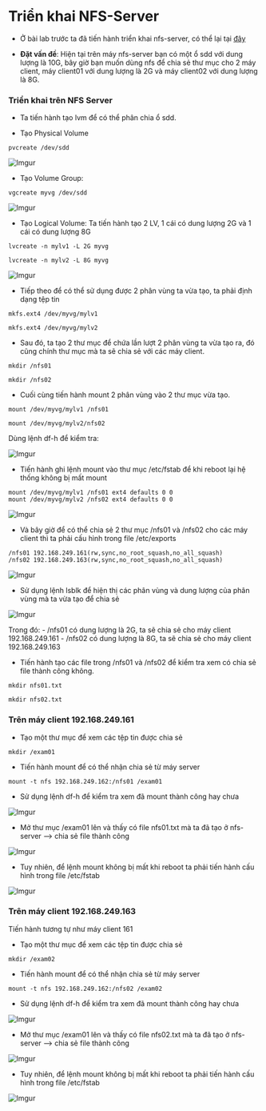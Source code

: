 # Triển khai NFS-Server
- Ở bài lab trước ta đã tiến hành triển khai nfs-server, có thể lại tại [đây](https://github.com/ngocnd02/thuctap/blob/main/NFS_Server/LAP_NFS_LINUX.md)

- **Đặt vấn đề**: Hiện tại trên máy nfs-server bạn có một ổ sdd với dung lượng là 10G, bây giờ bạn muốn dùng nfs để chia sẻ thư mục cho 2 máy client, máy client01 với dung lượng là 2G và máy client02 với dung lượng là 8G. 

### Triển khai trên NFS Server
- Ta tiến hành tạo lvm để có thể phân chia ổ sdd.

- Tạo Physical Volume

```pvcreate /dev/sdd```

![Imgur](https://i.imgur.com/1pwhgq7.png)

- Tạo Volume Group:

```vgcreate myvg /dev/sdd```

![Imgur](https://i.imgur.com/8aBm4cz.png)

- Tạo Logical Volume: Ta tiến hành tạo 2 LV, 1 cái có dung lượng 2G và 1 cái có dung lượng 8G

```lvcreate -n mylv1 -L 2G myvg```

```lvcreate -n mylv2 -L 8G myvg```

![Imgur](https://i.imgur.com/JQIKNYs.png)

- Tiếp theo để có thể sử dụng được 2 phân vùng ta vừa tạo, ta phải định dạng tệp tin 

```mkfs.ext4 /dev/myvg/mylv1```

```mkfs.ext4 /dev/myvg/mylv2```

- Sau đó, ta tạo 2 thư mục để chứa lần lượt 2 phân vùng ta vừa tạo ra, đó cũng chính thư mục mà ta sẽ chia sẻ với các máy client. 

```mkdir /nfs01```

```mkdir /nfs02```

- Cuối cùng tiến hành mount 2 phân vùng vào 2 thư mục vừa tạo. 

```mount /dev/myvg/mylv1 /nfs01```

```mount /dev/myvg/mylv2/nfs02```

Dùng lệnh df-h để kiểm tra: 

![Imgur](https://i.imgur.com/MSNPBhl.png)

- Tiến hành ghi lệnh mount vào thư mục /etc/fstab để khi reboot lại hệ thống không bị mất mount

```
mount /dev/myvg/mylv1 /nfs01 ext4 defaults 0 0
mount /dev/myvg/mylv2 /nfs02 ext4 defaults 0 0
```
![Imgur](https://i.imgur.com/SbUqM9P.png)


- Và bây giờ để có thể chia sẻ 2 thư mục /nfs01 và /nfs02 cho các máy client thì ta phải cấu hình trong file /etc/exports

```
/nfs01 192.168.249.161(rw,sync,no_root_squash,no_all_squash)
/nfs02 192.168.249.163(rw,sync,no_root_squash,no_all_squash)
```

![Imgur](https://i.imgur.com/10YdgrD.png)

- Sử dụng lệnh lsblk để hiện thị các phân vùng và dung lượng của phân vùng mà ta vừa tạo để chia sẻ

![Imgur](https://i.imgur.com/l2KPRcv.png)

Trong đó:
	- /nfs01 có dung lượng là 2G, ta sẽ chia sẻ cho máy client 192.168.249.161
	- /nfs02 có dung lượng là 8G, ta sẽ chia sẻ cho máy client 192.168.249.163

- Tiến hành tạo các file trong /nfs01 và /nfs02 để kiểm tra xem có chia sẻ file thành công không.

```mkdir nfs01.txt```

```mkdir nfs02.txt```

### Trên máy client 192.168.249.161
- Tạo một thư mục để xem các tệp tin được chia sẻ

```mkdir /exam01```

- Tiến hành mount để có thể nhận chia sẻ từ máy server

```mount -t nfs 192.168.249.162:/nfs01 /exam01```

- Sử dụng lệnh df-h để kiểm tra xem đã mount thành công hay chưa

![Imgur](https://i.imgur.com/rmtDDbM.png)

- Mở thư mục /exam01 lên và thấy có file nfs01.txt mà ta đã tạo ở nfs-server --> chia sẻ file thành công

![Imgur](https://i.imgur.com/XSnXanv.png)

- Tuy nhiên, để lệnh mount không bị mất khi reboot ta phải tiến hành cấu hình trong file /etc/fstab

![Imgur](https://i.imgur.com/rJjNJtD.png)


### Trên máy client 192.168.249.163
Tiến hành tương tự như máy client 161

- Tạo một thư mục để xem các tệp tin được chia sẻ

```mkdir /exam02```

- Tiến hành mount để có thể nhận chia sẻ từ máy server

```mount -t nfs 192.168.249.162:/nfs02 /exam02```

- Sử dụng lệnh df-h để kiểm tra xem đã mount thành công hay chưa

![Imgur](https://i.imgur.com/iUKCXrS.png)

- Mở thư mục /exam01 lên và thấy có file nfs02.txt mà ta đã tạo ở nfs-server --> chia sẻ file thành công

![Imgur](https://i.imgur.com/tpVE9HD.png)

- Tuy nhiên, để lệnh mount không bị mất khi reboot ta phải tiến hành cấu hình trong file /etc/fstab

![Imgur](https://i.imgur.com/r85TD4n.png)

